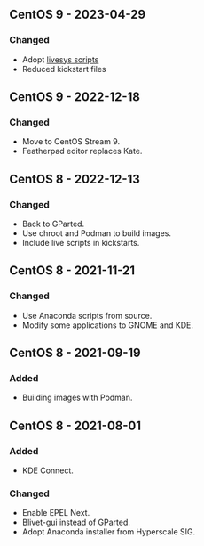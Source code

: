 ## CentOS 9 - 2023-04-29
### Changed
- Adopt [livesys scripts][0901]
- Reduced kickstart files

## CentOS 9 - 2022-12-18
### Changed
- Move to CentOS Stream 9.
- Featherpad editor replaces Kate.

## CentOS 8 - 2022-12-13
### Changed
- Back to GParted.
- Use chroot and Podman to build images.
- Include live scripts in kickstarts.

## CentOS 8 - 2021-11-21
### Changed
- Use Anaconda scripts from source.
- Modify some applications to GNOME and KDE.

## CentOS 8 - 2021-09-19
### Added
- Building images with Podman.

## CentOS 8 - 2021-08-01
### Added
- KDE Connect.
### Changed
- Enable EPEL Next.
- Blivet-gui instead of GParted.
- Adopt Anaconda installer from Hyperscale SIG.

[0901]: https://fedoraproject.org/wiki/Changes/ModernizeLiveMedia